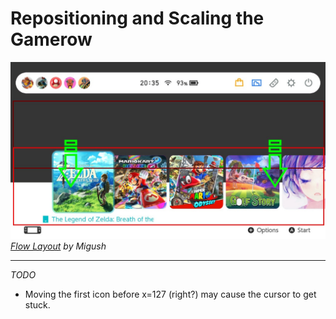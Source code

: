 # Repositioning and Scaling the Gamerow

![Preview](preview.jpg)
_[Flow Layout](https://themezer.net/layouts/homemenu/Flow-Layout-5) by Migush_

---

_TODO_

-   Moving the first icon before x=127 (right?) may cause the cursor to get stuck.
